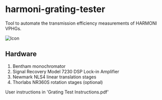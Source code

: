 # harmoni-grating-tester
Tool to automate the transmission efficiency measurements of HARMONI VPHGs.

![Icon](https://raw.githubusercontent.com/DavidJonGooding/harmoni-grating-tester/main/vphgicon.ico)

## Hardware

1. Bentham monochromator
2. Signal Recovery Model 7230 DSP Lock-in Amplifier
3. Newmark NLS4 linear translation stages
4. Thorlabs NR360S rotation stages (optional)

User instructions in 'Grating Test Instructions.pdf'
